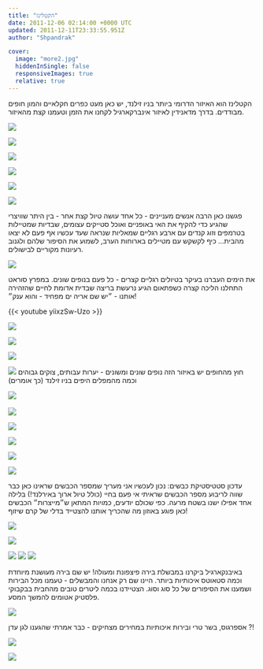 ```yaml
---
title: "הקטלינז"
date: 2011-12-06 02:14:00 +0000 UTC
updated: 2011-12-11T23:33:55.951Z
author: "Shpandrak"

cover:
  image: "more2.jpg"
  hiddenInSingle: false
  responsiveImages: true
  relative: true
---
```


הקטלינז הוא האיזור הדרומי ביותר בניו זילנד, יש כאן מעט כפרים חקלאיים והמון חופים מבודדים. בדרך מדאנידין לאיזור אינברקארגיל לקחנו את הזמן וטעמנו קצת מהאיזור.

![](blogger-image-310065022.jpg)

![](blogger-image--621674337.jpg)

![](blogger-image-241530126.jpg)

![](blogger-image--1505104172.jpg)

![](blogger-image--1146732088.jpg)

  
![](wd.jpg)

פגשנו כאן הרבה אנשים מעניינים - כל אחד עושה טיול קצת אחר - בין היתר שוויצרי שהגיע כדי להקיף את האי באופניים ואוכל סטייקים עצומים, שבדיות שמטיילות בטרמפים וזוג קנדים עם ארבע רגליים שמאליות שנראה שעד עכשיו אף פעם לא יצאו מהבית... כיף לקשקש עם מטיילים בארוחות הערב, לשמוע את הסיפור שלהם ולגנוב רעיונות מקוריים לבישולים.

![](blogger-image-321197573.jpg)

את הימים העברנו בעיקר בטיולים רגליים קצרים - כל פעם בנופים שונים. במפרץ סוראט התחלנו הליכה קצרה כשפתאום הגיע נרעשת בריצה שבדית אדומת לחיים שהזהירה אותנו - ״יש שם אריה ים מפחיד - והוא ענק״!

{{< youtube yiixzSw-Uzo >}}

![](nemlion.jpg)

![](meli.jpg)

![](blogger-image--1674112791.jpg)

![](li.jpg)
חוץ מהחופים יש באיזור הזה נופים שונים ומשונים - יערות עבותים, צוקים גבוהים וכמה מהמפלים היפים בניו זילנד (כך אומרים)

![](blogger-image--2130517743.jpg) 

![](blogger-image-442324499.jpg)

![](blogger-image-1336182046.jpg)

![](blogger-image-2078005726.jpg)

![](blogger-image-1381734617.jpg)

![](blogger-image--1934442795.jpg)

עדכון סטטיסטיקת כבשים: נכון לעכשיו אני מעריך שמספר הכבשים שראינו כאן כבר שווה לריבוע מספר הכבשים שראיתי אי פעם בחיי (כולל טיול ארוך באירלנד!) בלילה אחד אפילו ישנו בשטח מרעה. כפי שכולם יודעים, כמויות המתאן ש״מייצרות״ הכבשים כאן פוגע באוזון מה שהכריך אותנו להצטייד בדלי של קרם שיזוף!

![](blogger-image--1199586136.jpg)

![](blogger-image-1719287104.jpg)

![](more1.jpg)
![](more2.jpg)
![](more3.jpg)

באיבנקארגיל ביקרנו במבשלת בירה פיצפונת ומעולה! יש שם בירה מעושנת מיוחדת וכמה סטאוטס איכותיות ביותר. היינו שם רק אנחנו והמבשלים - טעמנו מכל הבירות ושמענו את הסיפורים של כל סוג וסוג. הצטיידנו בכמה ליטרים טובים מהחבית בבקבוקי פלסטיק אטומים להמשך המסע.

![](blogger-image-1943548208.jpg)

אספרגוס, בשר טרי ובירות איכותיות במחירים מצחיקים - כבר אמרתי שהגענו לגן עדן ?!



![](blogger-image--823106781.jpg)

![](blogger-image--433116467.jpg)

